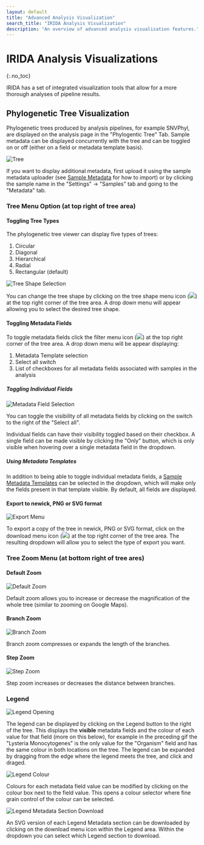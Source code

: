 ```yaml
---
layout: default
title: "Advanced Analysis Visualization"
search_title: "IRIDA Analysis Visualization"
description: "An overview of advanced analysis visualization features."
---
```


IRIDA Analysis Visualizations
=============================
{:.no_toc}

IRIDA has a set of integrated visualization tools that allow for a more thorough analyses of pipeline results.

## Phylogenetic Tree Visualization

Phylogenetic trees produced by analysis pipelines, for example SNVPhyl, are displayed on the analysis page in the "Phylogentic Tree" Tab. Sample metadata can be displayed concurrently with the tree and can be toggled on or off (either on a field or metadata template basis).

![Tree](images/tree-viewer.png)

If you want to display additional metadata, first upload it using the sample metadata uploader (see [Sample Metadata](../sample-metadata) for how to import) or by clicking the sample name in the "Settings" -> "Samples" tab and going to the "Metadata" tab.

### Tree Menu Option (at top right of tree area)
#### Toggling Tree Types

The phylogenetic tree viewer can display five types of trees:

1. Circular
1. Diagonal
1. Hierarchical
1. Radial
1. Rectangular (default)

![Tree Shape Selection](images/tree-shape-selection.gif)

You can change the tree shape by clicking on the tree shape menu icon (<img src="images/tree-shape-icon.png" style="margin: 0; padding: 0" >) at the top right corner of the tree area.  A drop down menu will appear allowing you to select the desired tree shape.

#### Toggling Metadata Fields

To toggle metadata fields click the filter menu icon (<img src="images/metadata-menu-icon.png" style="margin: 0; padding: 0" >) at the top right corner of the tree area. A drop down menu will be appear displaying:
1. Metadata Template selection
1. Select all switch
1. List of checkboxes for all metadata fields associated with samples in the analysis

##### Toggling Individual Fields

![Metadata Field Selection](images/metadata-field-selection.gif)

You can toggle the visibility of all metadata fields by clicking on the switch to the right of the "Select all". 

Individual fields can have their visibility toggled based on their checkbox. A single field can be made visible by clicking the "Only" button, which is only visible when hovering over a single metadata field in the dropdown.

##### Using Metadata Templates

In addition to being able to toggle individual metadata fields, a [Sample Metadata Templates](../sample-metadata-templates/) can be selected in the dropdown, which will make only the fields present in that template visible. By default, all fields are displayed.

#### Export to newick, PNG or SVG format

![Export Menu](images/tree-export-menu.gif)

To export a copy of the tree in newick, PNG or SVG format, click on the download menu icon (<img src="images/download-icon.png" style="margin: 0; padding: 0" >) at the top right corner of the tree area.  The resulting dropdown will allow you to select the type of export you want.

### Tree Zoom Menu (at bottom right of tree ares)

#### Default Zoom

![Default Zoom](images/default-zoom.gif)

Default zoom allows you to increase or decrease the magnification of the whole tree (similar to zooming on Google Maps).

#### Branch Zoom

![Branch Zoom](images/branch-zoom.gif)

Branch zoom compresses or expands the length of the branches.

#### Step Zoom

![Step Zoom](images/step-zoom.gif)

Step zoom increases or decreases the distance between branches.

### Legend

![Legend Opening](images/expand-legend.gif)

The legend can be displayed by clicking on the Legend button to the right of the tree.  This displays the **visible** metadata fields and the colour of each value for that field (more on this below), for example in the preceding gif the "Lysteria Monocytogenes" is the only value for the "Organism" field and has the same colour in both locations on the tree.  The legend can be expanded by dragging from the edge where the legend meets the tree, and click and draged.

![Legend Colour](images/legend-metadata-value-color-change.gif)

Colours for each metadata field value can be modified by clicking on the colour box next to the field value.  This opens a colour selector where fine grain control of the colour can be selected.

![Legend Metadata Section Download](images/legend-metadata-section-download.gif)

An SVG version of each Legend Metadata section can be downloaded by clicking on the download menu icon within the Legend area. Within the dropdown you can select which Legend section to download.